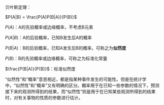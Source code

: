 贝叶斯定理：

$P(A|B) = \frac{P(A)P(B|A)}{P(B)}$

$P(A)$：A的先验概率或边缘概率，不考虑B元素

$P(A|B)$：A的后验概率，已知B发生后A的概率

$P(B|A)$：B的后验概率，已知A发生后B的概率，可称之为**似然度**

$P(B)$：B的先验概率或边缘概率，可称之为标准化常量

$\frac{P(B|A)}{P(B)}$：标准似然度



“似然性”和“概率”意思相近，都是指某种事件发生的可能性。但是在统计学中，“似然性”和“概率”又有明确的区分。概率用于在已知一些参数的情况下，预测接下来的观测所得到的结果，而“似然性”则是用于在已知某些观测所得到的结果时，对有关事物的性质的参数进行估计。

